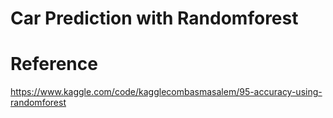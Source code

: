 # Car Prediction with Randomforest

# Reference
https://www.kaggle.com/code/kagglecombasmasalem/95-accuracy-using-randomforest
